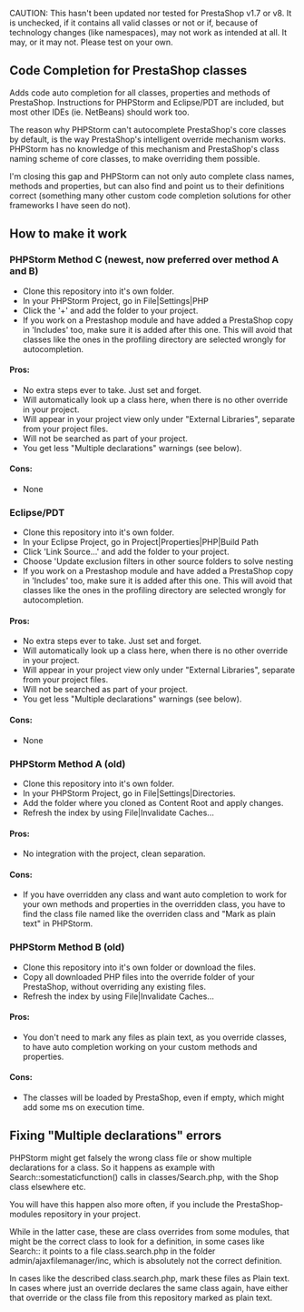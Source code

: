 CAUTION: This hasn't been updated nor tested for PrestaShop v1.7 or v8. It is unchecked, if it contains all valid classes or not or if, because of technology changes (like namespaces), may not work as intended at all. It may, or it may not. Please test on your own.


## Code Completion for PrestaShop classes

Adds code auto completion for all classes, properties and methods of PrestaShop. Instructions for PHPStorm and Eclipse/PDT are included, but most other IDEs (ie. NetBeans) should work too. 

The reason why PHPStorm can't autocomplete PrestaShop's core classes by default, is the way PrestaShop's
intelligent override mechanism works. PHPStorm has no knowledge of this mechanism and PrestaShop's class
naming scheme of core classes, to make overriding them possible. 

I'm closing this gap and PHPStorm can not only auto complete class names, methods and properties, 
but can also find and point us to their definitions correct (something many other custom code completion
solutions for other frameworks I have seen do not). 

## How to make it work

### PHPStorm Method C (newest, now preferred over method A and B)

- Clone this repository into it's own folder. 
- In your PHPStorm Project, go in File|Settings|PHP
- Click the '+' and add the folder to your project. 
- If you work on a Prestashop module and have added a PrestaShop copy in 'Includes' too, make sure it is added after 
this one. This will avoid that classes like the ones in the profiling directory are selected wrongly for autocompletion.   

#### Pros:
- No extra steps ever to take. Just set and forget. 
- Will automatically look up a class here, when there is no other override in your project. 
- Will appear in your project view only under "External Libraries", separate from your project files.
- Will not be searched as part of your project.  
- You get less "Multiple declarations" warnings (see below). 

#### Cons:
- None 

### Eclipse/PDT

- Clone this repository into it's own folder. 
- In your Eclipse Project, go in Project|Properties|PHP|Build Path
- Click 'Link Source...' and add the folder to your project. 
- Choose 'Update exclusion filters in other source folders to solve nesting
- If you work on a Prestashop module and have added a PrestaShop copy in 'Includes' too, make sure it is added after 
this one. This will avoid that classes like the ones in the profiling directory are selected wrongly for autocompletion.   

#### Pros:
- No extra steps ever to take. Just set and forget. 
- Will automatically look up a class here, when there is no other override in your project. 
- Will appear in your project view only under "External Libraries", separate from your project files.
- Will not be searched as part of your project.  
- You get less "Multiple declarations" warnings (see below). 

#### Cons:
- None 

### PHPStorm Method A (old)

- Clone this repository into it's own folder.
- In your PHPStorm Project, go in File|Settings|Directories.
- Add the folder where you cloned as Content Root and apply changes.
- Refresh the index by using File|Invalidate Caches...

#### Pros:
- No integration with the project, clean separation. 

#### Cons:
- If you have overridden any class and want auto completion to work for your own methods and properties in the overridden class, you have to find the class file named like the overriden class and "Mark as plain text" in PHPStorm.
 

### PHPStorm Method B (old)

- Clone this repository into it's own folder or download the files.
- Copy all downloaded PHP files into the override folder of your PrestaShop, without overriding any existing files. 
- Refresh the index by using File|Invalidate Caches...


#### Pros:
- You don't need to mark any files as plain text, as you override classes, to have auto completion working on your custom methods and properties.

#### Cons:
- The classes will be loaded by PrestaShop, even if empty, which might add some ms on execution time. 


## Fixing "Multiple declarations" errors

PHPStorm might get falsely the wrong class file or show multiple declarations for a class. So it happens as example with Search::somestaticfunction() calls in classes/Search.php, with the Shop class elsewhere etc. 

You will have this happen also more often, if you include the PrestaShop-modules repository in your project. 

While in the latter case, these are class overrides from some modules, that might be the correct class to look for a definition, in some cases like Search:: it points to a file class.search.php in the folder admin/ajaxfilemanager/inc, which is absolutely not the correct definition. 

In cases like the described class.search.php, mark these files as Plain text. In cases where just an override declares the same class again, have either that override or the class file from this repository marked as plain text. 

